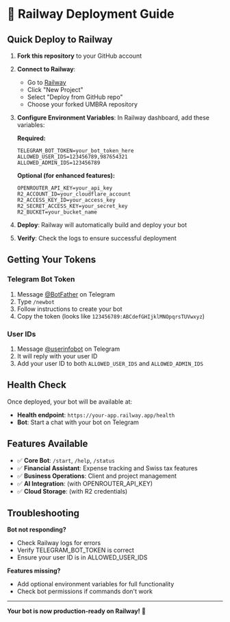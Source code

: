 # 🚂 Railway Deployment Guide

## Quick Deploy to Railway

1. **Fork this repository** to your GitHub account

2. **Connect to Railway**:
   - Go to [Railway](https://railway.app)
   - Click "New Project" 
   - Select "Deploy from GitHub repo"
   - Choose your forked UMBRA repository

3. **Configure Environment Variables**:
   In Railway dashboard, add these variables:

   **Required:**
   ```
   TELEGRAM_BOT_TOKEN=your_bot_token_here
   ALLOWED_USER_IDS=123456789,987654321  
   ALLOWED_ADMIN_IDS=123456789
   ```

   **Optional (for enhanced features):**
   ```
   OPENROUTER_API_KEY=your_api_key
   R2_ACCOUNT_ID=your_cloudflare_account
   R2_ACCESS_KEY_ID=your_access_key
   R2_SECRET_ACCESS_KEY=your_secret_key
   R2_BUCKET=your_bucket_name
   ```

4. **Deploy**: Railway will automatically build and deploy your bot

5. **Verify**: Check the logs to ensure successful deployment

## Getting Your Tokens

### Telegram Bot Token
1. Message [@BotFather](https://t.me/BotFather) on Telegram
2. Type `/newbot`
3. Follow instructions to create your bot
4. Copy the token (looks like `123456789:ABCdefGHIjklMNOpqrsTUVwxyz`)

### User IDs  
1. Message [@userinfobot](https://t.me/userinfobot) on Telegram
2. It will reply with your user ID
3. Add your user ID to both `ALLOWED_USER_IDS` and `ALLOWED_ADMIN_IDS`

## Health Check

Once deployed, your bot will be available at:
- **Health endpoint**: `https://your-app.railway.app/health`
- **Bot**: Start a chat with your bot on Telegram

## Features Available

- ✅ **Core Bot**: `/start`, `/help`, `/status`
- ✅ **Financial Assistant**: Expense tracking and Swiss tax features
- ✅ **Business Operations**: Client and project management
- ✅ **AI Integration**: (with OPENROUTER_API_KEY)
- ✅ **Cloud Storage**: (with R2 credentials)

## Troubleshooting

**Bot not responding?**
- Check Railway logs for errors
- Verify TELEGRAM_BOT_TOKEN is correct
- Ensure your user ID is in ALLOWED_USER_IDS

**Features missing?**
- Add optional environment variables for full functionality
- Check bot permissions if commands don't work

---

**Your bot is now production-ready on Railway!** 🎉
